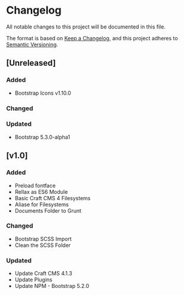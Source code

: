 # Changelog
All notable changes to this project will be documented in this file.

The format is based on [Keep a Changelog](https://keepachangelog.com/en/1.0.0/),
and this project adheres to [Semantic Versioning](https://semver.org/spec/v2.0.0.html).

## [Unreleased]
### Added
- Bootstrap Icons v1.10.0
### Changed

### Updated
- Bootstrap 5.3.0-alpha1

## [v1.0]
### Added
- Preload fontface
- Rellax as ES6 Module
- Basic Craft CMS 4 Filesystems
- Aliase for Filesystems
- Documents Folder to Grunt

### Changed
- Bootstrap SCSS Import 
- Clean the SCSS Folder

### Updated
- Update Craft CMS 4.1.3
- Update Plugins
- Update NPM - Bootstrap 5.2.0